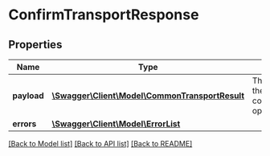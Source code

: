 # ConfirmTransportResponse

## Properties
Name | Type | Description | Notes
------------ | ------------- | ------------- | -------------
**payload** | [**\Swagger\Client\Model\CommonTransportResult**](CommonTransportResult.md) | The payload for the confirmTransport operation. | [optional] 
**errors** | [**\Swagger\Client\Model\ErrorList**](ErrorList.md) |  | [optional] 

[[Back to Model list]](../README.md#documentation-for-models) [[Back to API list]](../README.md#documentation-for-api-endpoints) [[Back to README]](../README.md)


